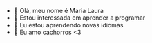 - 👋 Olá, meu nome é Maria Laura 
- 👀 Estou interessada em aprender a programar 
- 🌱 Eu estou aprendendo novas idiomas 
- 💞️ Eu amo cachorros <3 

